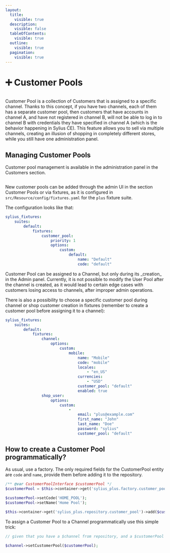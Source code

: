 ```yaml
---
layout:
  title:
    visible: true
  description:
    visible: false
  tableOfContents:
    visible: true
  outline:
    visible: true
  pagination:
    visible: true
---
```


# ➕ Customer Pools

<div data-full-width="false"><figure><img src="../../.gitbook/assets/sylius-docs-plusfeature-start (1).png" alt=""><figcaption></figcaption></figure></div>

Customer Pool is a collection of Customers that is assigned to a specific channel. Thanks to this concept, if you have two channels, each of them has a separate customer pool, then customers that have accounts in channel A, and have not registered in channel B, will not be able to log in to channel B with credentials they have specified in channel A (which is the behavior happening in Sylius CE). This feature allows you to sell via multiple channels, creating an illusion of shopping in completely different stores, while you still have one administration panel.

## Managing Customer Pools

Customer pool management is available in the administration panel in the Customers section.

<figure><img src="../../.gitbook/assets/customer_pools.png" alt=""><figcaption></figcaption></figure>

New customer pools can be added through the admin UI in the section Customer Pools or via fixtures, as it is configured in `src/Resource/config/fixtures.yaml` for the `plus` fixture suite.

The configuration looks like that:

```yaml
sylius_fixtures:
    suites:
        default:
            fixtures:
                customer_pool:
                    priority: 1
                    options:
                        custom:
                            default:
                                name: "Default"
                                code: "default"
```

Customer Pool can be assigned to a Channel, but only during its \_creation\_ in the Admin panel. Currently, it is not possible to modify the User Pool after the channel is created, as it would lead to certain edge cases with customers losing access to channels, after improper admin operations.

There is also a possibility to choose a specific customer pool during channel or shop customer creation in fixtures (remember to create a customer pool before assigning it to a channel):

```yaml
sylius_fixtures:
    suites:
        default:
            fixtures:
                channel:
                    options:
                        custom:
                            mobile:
                                name: "Mobile"
                                code: "mobile"
                                locales:
                                    - "en_US"
                                currencies:
                                    - "USD"
                                customer_pool: "default"
                                enabled: true
                shop_user:
                    options:
                        custom:
                            -
                                email: "plus@example.com"
                                first_name: "John"
                                last_name: "Doe"
                                password: "sylius"
                                customer_pool: "default"
```

## How to create a Customer Pool programmatically?

As usual, use a factory. The only required fields for the CustomerPool entity are `code` and `name`, provide them before adding it to the repository.

```php
/** @var CustomerPoolInterface $customerPool */
$customerPool = $this->container->get('sylius_plus.factory.customer_pool')->createNew();

$customerPool->setCode('HOME_POOL');
$customerPool->setName('Home Pool');

$this->container->get('sylius_plus.repository.customer_pool')->add($customerPool);
```

To assign a Customer Pool to a Channel programmatically use this simple trick:

```php
// given that you have a $channel from repository, and a $customerPool just created above

$channel->setCustomerPool($customerPool);
```

<div data-full-width="false"><figure><img src="../../.gitbook/assets/sylius-docs-plusfeature-end.png" alt=""><figcaption></figcaption></figure></div>

